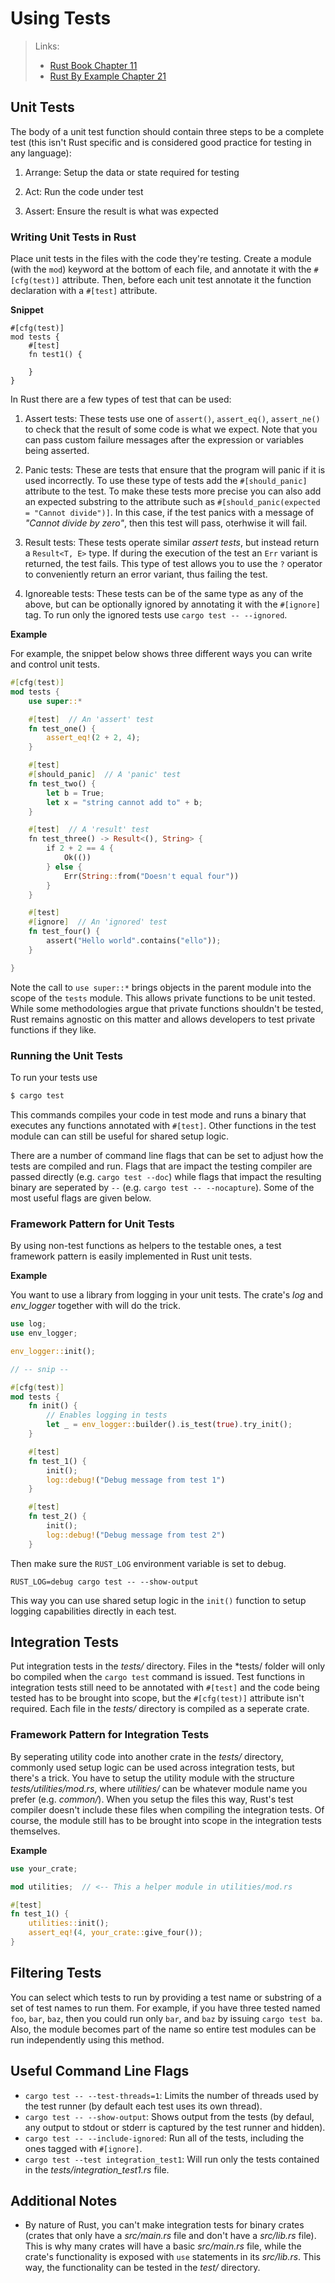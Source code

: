 # Using Tests

> Links:
> 
> - [Rust Book Chapter 11](https://doc.rust-lang.org/book/ch11-00-testing.html)
> - [Rust By Example Chapter 21](https://doc.rust-lang.org/stable/rust-by-example/testing.html)

## Unit Tests

The body of a unit test function should contain three steps to be a complete test (this isn't Rust specific and is considered good practice for testing in any language):

1. Arrange: Setup the data or state required for testing

2. Act: Run the code under test

3. Assert: Ensure the result is what was expected

### Writing Unit Tests in Rust

Place unit tests in the files with the code they're testing. Create a module (with the `mod`) keyword at the bottom of each file, and annotate it with the `#[cfg(test)]` attribute. Then, before each unit test annotate it the function declaration with a `#[test]` attribute.

**Snippet**

```
#[cfg(test)]
mod tests {
    #[test]
    fn test1() {

    }
}
```

In Rust there are a few types of test that can be used:

1. Assert tests: These tests use one of `assert()`, `assert_eq()`, `assert_ne()` to check that the result of some code is what we expect. Note that you can pass custom failure messages after the expression or variables being asserted.

2. Panic tests: These are tests that ensure that the program will panic if it is used incorrectly. To use these type of tests add the `#[should_panic]` attribute to the test. To make these tests more precise you can also add an expected substring to the attribute such as `#[should_panic(expected = "Cannot divide")]`. In this case, if the test panics with a message of *"Cannot divide by zero"*, then this test will pass, oterhwise it will fail.

3. Result tests: These tests operate similar *assert tests*, but instead return a `Result<T, E>` type. If during the execution of the test an `Err` variant is returned, the test fails. This type of test allows you to use the `?` operator to conveniently return an error variant, thus failing the test.

4. Ignoreable tests: These tests can be of the same type as any of the above, but can be optionally ignored by annotating it with the `#[ignore]` tag. To run only the ignored tests use `cargo test -- --ignored`.

**Example**

For example, the snippet below shows three different ways you can write and control unit tests.

```rust
#[cfg(test)]
mod tests {
    use super::*

    #[test]  // An 'assert' test
    fn test_one() {
        assert_eq!(2 + 2, 4);
    }

    #[test] 
    #[should_panic]  // A 'panic' test
    fn test_two() {
        let b = True;
        let x = "string cannot add to" + b;
    }

    #[test]  // A 'result' test
    fn test_three() -> Result<(), String> {
        if 2 + 2 == 4 {
            Ok(())
        } else {
            Err(String::from("Doesn't equal four"))
        }
    }

    #[test]
    #[ignore]  // An 'ignored' test 
    fn test_four() {
        assert("Hello world".contains("ello"));
    }

}
```

Note the call to `use super::*` brings objects in the parent module into the scope of the `tests` module. This allows private functions to be unit tested. While some methodologies argue that private functions shouldn't be tested, Rust remains agnostic on this matter and allows developers to test private functions if they like.

### Running the Unit Tests

To run your tests use

```bash
$ cargo test
```

This commands compiles your code in test mode and runs a binary that executes any functions annotated with `#[test]`. Other functions in the test module can can still be useful for shared setup logic.

There are a number of command line flags that can be set to adjust how the tests are compiled and run. Flags that are impact the testing compiler are passed directly (e.g. `cargo test --doc`) while flags that impact the resulting binary are seperated by `--` (e.g. `cargo test -- --nocapture`). Some of the most useful flags are given below.

### Framework Pattern for Unit Tests

By using non-test functions as helpers to the testable ones, a test framework pattern is easily implemented in Rust unit tests. 

**Example**

You want to use a library from logging in your unit tests. The crate's *log* and *env_logger* together with will do the trick.

```rust
use log;
use env_logger;

env_logger::init();

// -- snip --                    

#[cfg(test)]
mod tests {
    fn init() {
        // Enables logging in tests
        let _ = env_logger::builder().is_test(true).try_init();  
    }

    #[test]   
    fn test_1() {   
        init();   
        log::debug!("Debug message from test 1")
    }   

    #[test]   
    fn test_2() {   
        init();   
        log::debug!("Debug message from test 2")
    }   
```

Then make sure the `RUST_LOG` environment variable is set to debug.

```
RUST_LOG=debug cargo test -- --show-output
```

This way you can use shared setup logic in the `init()` function to setup logging capabilities directly in each test.

## Integration Tests

Put integration tests in the _tests/_ directory. Files in the *tests/ folder will only bo compiled when the `cargo test` command is issued. Test functions in integration tests still need to be annotated with `#[test]` and the code being tested has to be brought into scope, but the `#[cfg(test)]` attribute isn't required.
Each file in the *tests/* directory is compiled as a seperate crate.

### Framework Pattern for Integration Tests

By seperating utility code into another crate in the *tests/* directory, commonly used setup logic can be used across integration tests, but there's a trick. You have to setup the utility module with the structure *tests/utilities/mod.rs*, where *utilities/* can be whatever module name you prefer (e.g. *common/*). When you setup the files this way, Rust's test compiler doesn't include these files when compiling the integration tests. Of course, the module still has to be brought into scope in the integration tests themselves.

**Example**

```rust
use your_crate;

mod utilities;  // <-- This a helper module in utilities/mod.rs

#[test]
fn test_1() {
    utilities::init();
    assert_eq!(4, your_crate::give_four());
}
```

## Filtering Tests

You can select which tests to run by providing a test name or substring of a set of test names to run them. For example, if you have three tested named `foo`, `bar`, `baz`, then you could run only `bar`, and `baz` by issuing `cargo test ba`. Also, the module becomes part of the name so entire test modules can be run independently using this method.

## Useful Command Line Flags

- `cargo test -- --test-threads=1`: Limits the number of threads used by the test runner (by default each test uses its own thread).
- `cargo test -- --show-output`: Shows output from the tests (by defaul, any output to stdout or stderr is captured by the test runner and hidden).
- `cargo test -- --include-ignored`: Run all of the tests, including the ones tagged with `#[ignore]`.
- `cargo test --test integration_test1`: Will run only the tests contained in the *tests/integration_test1.rs* file.

## Additional Notes

- By nature of Rust, you can't make integration tests for binary crates (crates that only have a *src/main.rs* file and don't have a *src/lib.rs* file). This is why many crates will have a basic *src/main.rs* file, while the crate's functionality is exposed with `use` statements in its *src/lib.rs*. This way, the functionality can be tested in the *test/* directory. 


